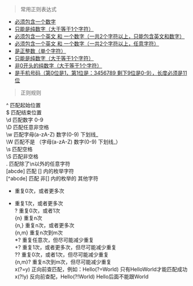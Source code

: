 > 常用正则表达式

- [必须包含一个数字](library/regex_001.md)
- [只能是纯数字（大于等于1个字符）](library/regex_002.md)
- [必须包含一个英文 和 一个数字（一共2个字符以上，只能包含英文和数字）](library/regex_003.md)
- [必须包含一个英文 和 一个数字（一共2个字符以上，任意字符）](library/regex_004.md)
- [是正整数（单个字符）](library/regex_005.md)
- [只能是纯数字（大于等于1个字符）](library/regex_006.md)
- [非0开头的纯数字（大于等于1个字符）](library/regex_007.md)
- [是手机号码（第0位是1，第1位是：3456789  剩下9位是0-9），长度必须是11位](library/regex_008.md)

> 正则规则

^ 匹配起始位置   
$ 匹配结束位置  
\d 匹配数字 0-9  
\D 匹配任意非空格  
\w 匹配字母(a-zA-Z) 数字(0-9) 下划线_  
\W 匹配不是 （字母(a-zA-Z) 数字(0-9) 下划线_）  
\s 匹配空格   
\S 匹配非空格  
. 匹配除了\n以外的任意字符  
[abcde] 匹配 [] 内的枚举字符  
[^abcde] 匹配 非[] 内的枚举的  其他字符  
* 重复0次，或者更多次  
+ 重复1次，或者更多次  
? 重复0次，或者1次  
{n} 重复n次  
{n,} 重复n次，或者更多次  
{n,m} 重复n次到m次  
*? 重复任意次，但尽可能减少重复  
+? 重复1次，或者更多次，但尽可能减少重复  
?? 重复0次，或者1次，但尽可能减少重复  
{n,m}? 重复n次到m次，但尽可能减少重复  
x(?=y) 正向前查匹配，例如：Hello(?=World)  只有HelloWorld才能匹配成功  
x(?!y) 反向前查配，Hello(?!World)   Hello后面不能跟World  

